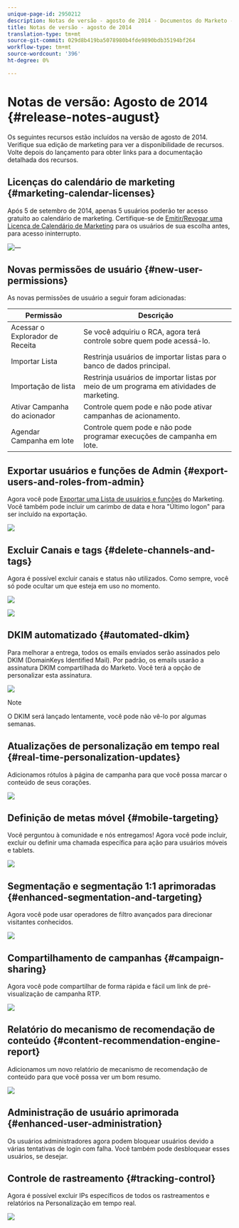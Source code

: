 ```yaml
---
unique-page-id: 2950212
description: Notas de versão - agosto de 2014 - Documentos do Marketo - Documentação do produto
title: Notas de versão - agosto de 2014
translation-type: tm+mt
source-git-commit: 029d8b419ba5078980b4fde9890bdb35194bf264
workflow-type: tm+mt
source-wordcount: '396'
ht-degree: 0%

---
```



# Notas de versão: Agosto de 2014 {#release-notes-august}

Os seguintes recursos estão incluídos na versão de agosto de 2014. Verifique sua edição de marketing para ver a disponibilidade de recursos. Volte depois do lançamento para obter links para a documentação detalhada dos recursos.

## Licenças do calendário de marketing {#marketing-calendar-licenses}

Após 5 de setembro de 2014, apenas 5 usuários poderão ter acesso gratuito ao calendário de marketing. Certifique-se de [Emitir/Revogar uma Licença de Calendário de Marketing](/help/marketo/product-docs/core-marketo-concepts/marketing-calendar/understanding-the-calendar/issue-revoke-a-marketing-calendar-license.md) para os usuários de sua escolha antes, para acesso ininterrupto.

![—](assets/image2014-9-16-9-3a45-3a52.png)

## Novas permissões de usuário {#new-user-permissions}

As novas permissões de usuário a seguir foram adicionadas:

| Permissão | Descrição |
|---|---|
| Acessar o Explorador de Receita | Se você adquiriu o RCA, agora terá controle sobre quem pode acessá-lo. |
| Importar Lista | Restrinja usuários de importar listas para o banco de dados principal. |
| Importação de lista | Restrinja usuários de importar listas por meio de um programa em atividades de marketing. |
| Ativar Campanha do acionador | Controle quem pode e não pode ativar campanhas de acionamento. |
| Agendar Campanha em lote | Controle quem pode e não pode programar execuções de campanha em lote. |

## Exportar usuários e funções de Admin {#export-users-and-roles-from-admin}

Agora você pode [Exportar uma Lista de usuários e funções](/help/marketo/product-docs/administration/users-and-roles/export-a-list-of-users-and-roles.md) do Marketing. Você também pode incluir um carimbo de data e hora &quot;Último logon&quot; para ser incluído na exportação.

![](assets/image2014-9-16-12-3a20-3a16.png)

## Excluir Canais e tags {#delete-channels-and-tags}

Agora é possível excluir canais e status não utilizados. Como sempre, você só pode ocultar um que esteja em uso no momento.

![](assets/image2014-9-16-12-3a20-3a30.png)

![](assets/image2014-9-16-12-3a23-3a4.png)

## DKIM automatizado {#automated-dkim}

Para melhorar a entrega, todos os emails enviados serão assinados pelo DKIM (DomainKeys Identified Mail). Por padrão, os emails usarão a assinatura DKIM compartilhada do Marketo. Você terá a opção de personalizar esta assinatura.

![](assets/image2014-9-16-12-3a23-3a16.png)

>[!NOTE]
>
>O DKIM será lançado lentamente, você pode não vê-lo por algumas semanas.

## Atualizações de personalização em tempo real {#real-time-personalization-updates}

Adicionamos rótulos à página de campanha para que você possa marcar o conteúdo de seus corações.

![](assets/image2014-9-16-12-3a23-3a28.png)

## Definição de metas móvel {#mobile-targeting}

Você perguntou à comunidade e nós entregamos! Agora você pode incluir, excluir ou definir uma chamada específica para ação para usuários móveis e tablets.

![](assets/image2014-9-16-12-3a23-3a43.png)

## Segmentação e segmentação 1:1 aprimoradas {#enhanced-segmentation-and-targeting}

Agora você pode usar operadores de filtro avançados para direcionar visitantes conhecidos.

![](assets/image2014-9-16-12-3a23-3a56.png)

## Compartilhamento de campanhas {#campaign-sharing}

Agora você pode compartilhar de forma rápida e fácil um link de pré-visualização de campanha RTP.

![](assets/image2014-9-16-12-3a24-3a22.png)

## Relatório do mecanismo de recomendação de conteúdo {#content-recommendation-engine-report}

Adicionamos um novo relatório de mecanismo de recomendação de conteúdo para que você possa ver um bom resumo.

![](assets/image2014-9-16-12-3a24-3a42.png)

## Administração de usuário aprimorada {#enhanced-user-administration}

Os usuários administradores agora podem bloquear usuários devido a várias tentativas de login com falha. Você também pode desbloquear esses usuários, se desejar.

## Controle de rastreamento {#tracking-control}

Agora é possível excluir IPs específicos de todos os rastreamentos e relatórios na Personalização em tempo real.

![](assets/image2014-9-16-12-3a24-3a55.png)
